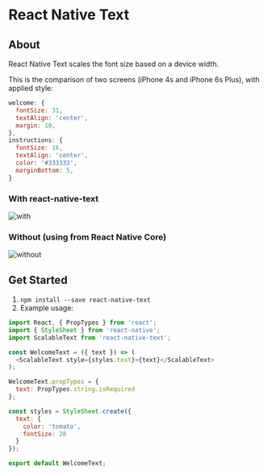 React Native Text
===

## About

React Native Text scales the font size based on a device width.

This is the comparison of two screens (iPhone 4s and iPhone 6s Plus), 
with applied style:

```js
welcome: {
  fontSize: 31,
  textAlign: 'center',
  margin: 10,
},
instructions: {
  fontSize: 16,
  textAlign: 'center',
  color: '#333333',
  marginBottom: 5,
}
```

### With react-native-text

![with](https://cloud.githubusercontent.com/assets/3802023/17853378/08e0c0f6-6864-11e6-80ac-161b5735c2f3.png)

### Without (using <Text> from React Native Core)

![without](https://cloud.githubusercontent.com/assets/3802023/17853397/225601ae-6864-11e6-9742-55f2ad527e48.png)

## Get Started

1. `npm install --save react-native-text`
2. Example usage:

```js
import React, { PropTypes } from 'react';
import { StyleSheet } from 'react-native';
import ScalableText from 'react-native-text';

const WelcomeText = ({ text }) => (
  <ScalableText style={styles.text}>{text}</ScalableText>
);

WelcomeText.propTypes = {
  text: PropTypes.string.isRequired
};

const styles = StyleSheet.create({
  text: {
    color: 'tomato',
    fontSize: 28
  }
});

export default WelcomeText;
```
